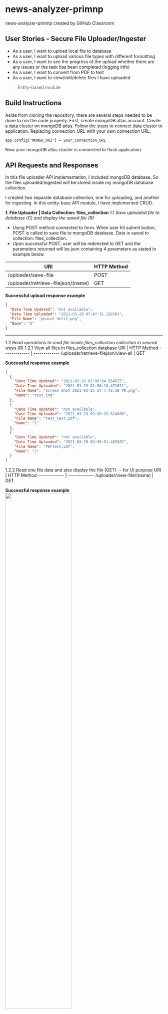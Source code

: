 # news-analyzer-primnp
news-analyzer-primnp created by GitHub Classroom

## User Stories - Secure File Uploader/Ingester
*  As a user, I want to upload local file to database
*  As a user, I want to upload various file types with different formatting
*  As a user, I want to see the progress of the upload whether there are any issues or the task has been completed (logging info)
*  As a user, I want to convert from PDF to text
*  As a user, I want to view/edit/delete files I have uploaded

>  Entity-based module

## Build Instructions
Aside from cloning the repository, there are several steps needed to be done to run the code properly.
First, create mongoDB atlas account. Create a data cluster on mongoDB atlas. Follow the steps to connect data cluster to application. Replacing connection_URL with your own connection URL.
```
app.config["MONGO_URI"] = your_connection_URL
```
Now your mongoDB atlas cluster is connected to flask application.

## API Requests and Responses
In this file uploader API implementation, I included mongoDB database. So the files uploaded/ingested will be stored inside my mongoDB database collection.

I created two separate database collection, one for uploading, and another for ingesting. In this entity-base API module, I have implemented CRUD.

**1. File Uploader | Data Collection: files_collection**
1.1 *Save uploaded file to database (C) and display the saved file (R)*
  * Using POST method connected to form. When user hit submit button, POST is called to save file to mongoDB database. Data is saved to collection: files_collection.
  * Upon successful POST, user will be redirected to GET and the parameters returned will be json containing 4 parameters as stated in example below.

  URI  | HTTP Method
  ------------- | -------------
  /uploader/save-file  | POST
  /uploader/retrieve-filejson/(name) | GET

  **Successful upload response example**
  ```JSON
  {
    "Date Time Updated": "not available",
    "Date Time Uploaded": "2021-03-29 07:47:31.120301",
    "File Name": "phase2_deli2.png",
    "Name": "5"
  }
  ```
---
1.2 *Read operations to read file inside files_collection collection in several ways (R)*
  1.2.1 View all files in files_collection database
  URI  | HTTP Method
  ------------- | -------------
  /uploader/retrieve-filejson/view-all | GET

  **Successful response example**
  ```json
  [
    {
      "Date Time Updated": "2021-03-29 02:00:34.564575",
      "Date Time Uploaded": "2021-03-29 01:58:18.471071",
      "File Name": "Screen Shot 2021-03-25 at 7.42.28 PM.png",
      "Name": "test_img"
    },
    {
      "Date Time Updated": "not available",
      "Date Time Uploaded": "2021-03-29 02:58:29.824606",
      "File Name": "test_text.pdf",
      "Name": "1"
    },
    {
      "Date Time Updated": "not available",
      "Date Time Uploaded": "2021-03-29 02:58:51.402507",
      "File Name": "PDFtest.pdf",
      "Name": "2"
    }
  ]
  ```
  1.2.2 Read one file data and also display the file (GET) -- for UI purpose
  URI  | HTTP Method
  ------------- | -------------
  /uploader/view-file/(name) | GET

  **Successful response example**
  <img src="/Images/read2.png" width="65%" />

---
1.3 *Update the name of the file stored on mongoDB files_collection (U)*
  * Update file name and also update with the time when a file is updated
  * Upon successful operation, redirect back to retrieve_filejson. Return json containing 4 parameters with new 'date time updated'

  URI  | HTTP Method
  ------------- | -------------
  /uploader/retrieve-filejson/(oldname)/update/(newname) | GET
  /uploader/retrieve-filejson/(name) | GET

  **Successful response example**
  ```json
  {
    "Date Time Updated": "2021-03-29 07:59:47.600599",
    "Date Time Uploaded": "2021-03-29 02:59:04.154874",
    "File Name": "Screen Shot 2021-03-25 at 7.07.31 PM.png",
    "Name": "5"
  }
  ```
---
1.4 *Delete file(s) stored on mongoDB files_collection (D)*
  * User can delete one file by specifying the name of the file in URI
  * User can also delete all the files stored in mongoDB files_collection collection
  * Upon successful operation, user will be shown with 'deleted successfully'

  URI  | HTTP Method
  ------------- | -------------
  /uploader/retrieve-filejson/delete-many/(name) | GET
  /uploader/retrieve-filejson/delete-all | GET

  **Successful response example**
  ```json
  {
    "result": "Deleted successfully"
  }
  ```
---
**2. File Ingester (Extract PDF) | Data Collection: extracted_data**
2.1 *Save uploaded file to database (C) and display the saved file data along with extracted text (R)*
  * Using POST method connected to form. When user hit submit button, POST is called to extract text from PDF and save data to database. Data is saved to collection: extracted_data.
  * Upon successful POST, user will be redirected to GET and the parameters returned will be json containing 5 parameters as stated in example below.

  URI  | HTTP Method
  ------------- | -------------
  /uploader/extract-file  | POST
  /uploader/retrieve-text/(name) | GET

  **Successful response example**
  ```json
  [
    {
      "Date Time Updated": "not available",
      "Date Time Uploaded": "2021-03-29 08:13:46.738869",
      "File Name": "PDFtest.pdf",
      "Name": "4e",
      "TextExtracted": "  PDF Test File  Congratulations, your computer is equipped with a PDF (Portable Document Format) reader!  You should be able to view any of the PDF documents and forms available on our site.  PDF forms are indicated by these icons: \n  or  \n.    Yukon Department of Education Box 2703 Whitehorse,Yukon Canada Y1A 2C6  Please visit our website at:  \nhttp://www.education.gov.yk.ca/\n   "
    }
  ]
  ```
---
2.2 *Read operations to read file inside extracted_data collection (R)*
  * View all files in extracted_data database collection

  URI  | HTTP Method
  ------------- | -------------
  /uploader/retrieve-text/view-all | GET

  **Successful response example**
  ```json
  [
    {
      "Date Time Updated": "not available",
      "Date Time Uploaded": "2021-03-29 03:10:56.823911",
      "File Name": "test_text.pdf",
      "Name": "1e",
      "TextExtracted": "Adobe Acrobat PDF Files\nAdobe\u00ae Portable Document Format (PDF) is a universal file format that preserves all\nof the fonts, formatting, colours and graphics of any source document, regardless of\n\nthe application and platform used to create it.\nAdobe PDF is an ideal format for electronic document distribution as it overcomes the\nproblems commonly encountered with electronic file sharing.\n Anyone, anywhere can open a PDF file. All you need is the free Adobe Acrobat\nReader. Recipients of other file formats sometimes can't open files because they\ndon't have the applications used to create the documents.\n PDF files \nalways print correctly\n on any printing device.\n PDF files always display \nexactly\n as created, regardless of fonts, software, and\noperating systems. Fonts, and graphics are not lost due to platform, software, and\nversion incompatibilities.\n The free Acrobat Reader is easy to download and can be freely distributed by\nanyone.\n Compact PDF files are smaller than their source files and download a\npage at a time for fast display on the Web.\n"
    },
    {
      "Date Time Updated": "not available",
      "Date Time Uploaded": "2021-03-29 03:11:13.387535",
      "File Name": "PDFtest.pdf",
      "Name": "3e",
      "TextExtracted": "  PDF Test File  Congratulations, your computer is equipped with a PDF (Portable Document Format) reader!  You should be able to view any of the PDF documents and forms available on our site.  PDF forms are indicated by these icons: \n  or  \n.    Yukon Department of Education Box 2703 Whitehorse,Yukon Canada Y1A 2C6  Please visit our website at:  \nhttp://www.education.gov.yk.ca/\n   "
    }
  ]
  ```
---
2.3 *Update the name of the file stored on mongoDB extracted data (U)*
  * Update file name and also update with the time when a file is updated
  * Upon successful operation, redirect back to retrieve_text. Return json containing 5 parameters with new 'date time updated'

  URI  | HTTP Method
  ------------- | -------------
  /uploader/retrieve-text/(oldname)/update/(newname) | GET
  /uploader/retrieve-text/(name) | GET

  **Successful response example**
  ```json
  [
    {
      "Date Time Updated": "2021-03-29 08:23:08.908766",
      "Date Time Uploaded": "2021-03-29 08:13:46.738869",
      "File Name": "PDFtest.pdf",
      "Name": "5e",
      "TextExtracted": "  PDF Test File  Congratulations, your computer is equipped with a PDF (Portable Document Format) reader!  You should be able to view any of the PDF documents and forms available on our site.  PDF forms are indicated by these icons: \n  or  \n.    Yukon Department of Education Box 2703 Whitehorse,Yukon Canada Y1A 2C6  Please visit our website at:  \nhttp://www.education.gov.yk.ca/\n   "
    }
  ]
  ```
---
2.4 *Delete file(s) stored on mongoDB extracted_data (D)*
  * User can delete one file by specifying the name of the file in URI
  * User can also delete all the files stored in mongoDB extracted_data collection
  * Upon successful operation, user will be shown with 'deleted successfully'

  URI  | HTTP Method
  ------------- | -------------
  /uploader/retrieve-text/delete-many/(name) | GET
  /uploader/retrieve-text/delete-all | GET

  **Successful response example**
  ```json
  {
    "result": "Deleted successfully"
  }
  ```

## Log data
**Logging** was included in the API with the following format:
> '[%(levelname)s] %(asctime)s %(message)s'

This was included to help user see the response from the API with timestamp. levelname can include info, debug, error etc. Use this logging data to debug. When running API, uploader.log file will be generated within the same directory.
